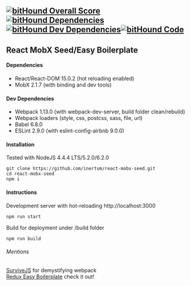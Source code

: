 [![bitHound Overall Score](https://www.bithound.io/github/inertum/react-mobx-seed/badges/score.svg)](https://www.bithound.io/github/inertum/react-mobx-seed)[![bitHound Dependencies](https://www.bithound.io/github/inertum/react-mobx-seed/badges/dependencies.svg)](https://www.bithound.io/github/inertum/react-mobx-seed/develop/dependencies/npm)[![bitHound Dev Dependencies](https://www.bithound.io/github/inertum/react-mobx-seed/badges/devDependencies.svg)](https://www.bithound.io/github/inertum/react-mobx-seed/develop/dependencies/npm)[![bitHound Code](https://www.bithound.io/github/inertum/react-mobx-seed/badges/code.svg)](https://www.bithound.io/github/inertum/react-mobx-seed)
---
## React MobX Seed/Easy Boilerplate

#### Dependencies
* React/React-DOM 15.0.2 (hot reloading enabled)
* MobX 2.1.7 (with binding and dev tools)

#### Dev Dependencies
* Webpack 1.13.0 (with webpack-dev-server, build folder clean/rebuild)
* Webpack loaders (style, css, postcss, sass, file, url)
* Babel 6.8.0
* ESLint 2.9.0 (with eslint-config-airbnb 9.0.0)


#### Installation
Tested with NodeJS 4.4.4 LTS/5.2.0/6.2.0
```
git clone https://github.com/inertum/react-mobx-seed.git
cd react-mobx-seed
npm i
````
#### Instructions
Development server with hot-reloading http://localhost:3000
```
npm run start
```

Build for deployment under /build folder
```
npm run build
```


###### Mentions
[SurviveJS](https://survivejs.com/) for demystifying webpack<br />
[Redux Easy Boilerplate](https://github.com/anorudes/redux-easy-boilerplate) check it out!
